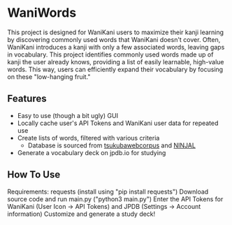 
# WaniWords

This project is designed for WaniKani users to maximize their kanji learning by discovering commonly used words that WaniKani doesn't cover. Often, WaniKani introduces a kanji with only a few associated words, leaving gaps in vocabulary. This project identifies commonly used words made up of kanji the user already knows, providing a list of easily learnable, high-value words. This way, users can efficiently expand their vocabulary by focusing on these "low-hanging fruit."
## Features

- Easy to use (though a bit ugly) GUI
- Locally cache user's API Tokens and WaniKani user data for repeated use
- Create lists of words, filtered with various criteria
    - Database is sourced from [tsukubawebcorpus](https://tsukubawebcorpus.jp/en/) and [NINJAL](https://repository.ninjal.ac.jp/records/3234)
- Generate a vocabulary deck on jpdb.io for studying

## How To Use

Requirements: requests (install using "pip install requests")
Download source code and run main.py ("python3 main.py")
Enter the API Tokens for WaniKani (User Icon -> API Tokens) and JPDB (Settings -> Account information)
Customize and generate a study deck!
